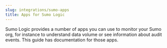 ```yaml
---
slug: integrations/sumo-apps
title: Apps for Sumo Logic
---
```


Sumo Logic provides a number of apps you can use to monitor your Sumo org, for instance to understand data volume or see information about audit events. This guide has documentation for those apps.
